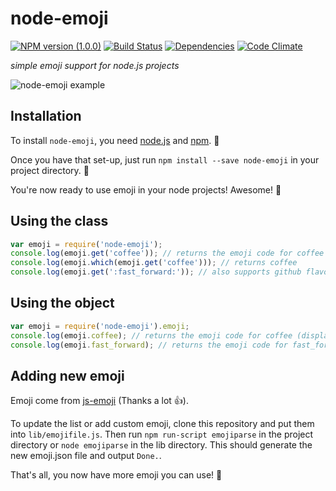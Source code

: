 # node-emoji

[![NPM version (1.0.0)](https://img.shields.io/npm/v/node-emoji.svg?style=flat-square)](https://browsenpm.org/package/node-emoji) [![Build Status](https://img.shields.io/travis/omnidan/node-emoji/master.svg?style=flat-square)](https://travis-ci.org/omnidan/node-emoji) [![Dependencies](https://img.shields.io/david/omnidan/node-emoji.svg?style=flat-square)](https://david-dm.org/omnidan/node-emoji) [![Code Climate](https://img.shields.io/codeclimate/github/omnidan/node-emoji.svg?style=flat-square)](https://codeclimate.com/github/omnidan/node-emoji)

_simple emoji support for node.js projects_

![node-emoji example](http://i.imgur.com/RgFj97V.png) 

## Installation
To install `node-emoji`, you need [node.js](http://nodejs.org/) and [npm](https://github.com/npm/npm#super-easy-install). :rocket:

Once you have that set-up, just run `npm install --save node-emoji` in your project directory. :ship:

You're now ready to use emoji in your node projects! Awesome! :metal:

## Using the class
```javascript
var emoji = require('node-emoji');
console.log(emoji.get('coffee')); // returns the emoji code for coffee (displays emoji on terminals that support it)
console.log(emoji.which(emoji.get('coffee'))); // returns coffee
console.log(emoji.get(':fast_forward:')); // also supports github flavored markdown emoji (http://www.emoji-cheat-sheet.com/)
```

## Using the object
```javascript
var emoji = require('node-emoji').emoji;
console.log(emoji.coffee); // returns the emoji code for coffee (displays emoji on terminals that support it)
console.log(emoji.fast_forward); // returns the emoji code for fast_forward (displays emoji on terminals that support it)
```

## Adding new emoji
Emoji come from [js-emoji](https://github.com/iamcal/js-emoji/blob/master/emoji.js#L164-L1010) (Thanks a lot :thumbsup:).

To update the list or add custom emoji, clone this repository and put them into `lib/emojifile.js`.
Then run `npm run-script emojiparse` in the project directory or `node emojiparse` in the lib directory.
This should generate the new emoji.json file and output `Done.`.

That's all, you now have more emoji you can use! :clap:
